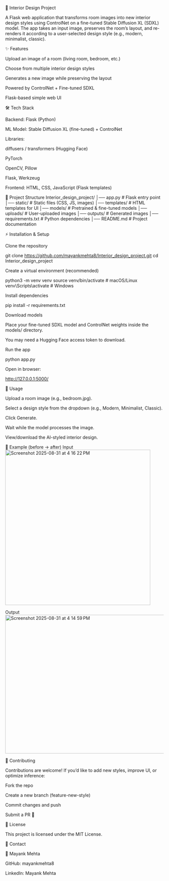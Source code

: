 🏡 Interior Design Project

A Flask web application that transforms room images into new interior design styles using ControlNet on a fine-tuned Stable Diffusion XL (SDXL) model.
The app takes an input image, preserves the room’s layout, and re-renders it according to a user-selected design style (e.g., modern, minimalist, classic).

✨ Features

Upload an image of a room (living room, bedroom, etc.)

Choose from multiple interior design styles

Generates a new image while preserving the layout

Powered by ControlNet + Fine-tuned SDXL

Flask-based simple web UI

🛠️ Tech Stack

Backend: Flask (Python)

ML Model: Stable Diffusion XL (fine-tuned) + ControlNet

Libraries:

diffusers / transformers (Hugging Face)

PyTorch

OpenCV, Pillow

Flask, Werkzeug

Frontend: HTML, CSS, JavaScript (Flask templates)

📂 Project Structure
Interior_design_project/
│── app.py                # Flask entry point
│── static/               # Static files (CSS, JS, images)
│── templates/            # HTML templates for UI
│── models/               # Pretrained & fine-tuned models
│── uploads/              # User-uploaded images
│── outputs/              # Generated images
│── requirements.txt      # Python dependencies
│── README.md             # Project documentation

⚡ Installation & Setup

Clone the repository

git clone https://github.com/mayankmehta8/Interior_design_project.git
cd Interior_design_project


Create a virtual environment (recommended)

python3 -m venv venv
source venv/bin/activate  # macOS/Linux
venv\Scripts\activate     # Windows


Install dependencies

pip install -r requirements.txt


Download models

Place your fine-tuned SDXL model and ControlNet weights inside the models/ directory.

You may need a Hugging Face access token to download.

Run the app

python app.py


Open in browser:

http://127.0.0.1:5000/

🎨 Usage

Upload a room image (e.g., bedroom.jpg).

Select a design style from the dropdown (e.g., Modern, Minimalist, Classic).

Click Generate.

Wait while the model processes the image.

View/download the AI-styled interior design.

📸 Example (before → after)
Input	
<img width="461" height="494" alt="Screenshot 2025-08-31 at 4 16 22 PM" src="https://github.com/user-attachments/assets/c944950d-d8f3-4fd2-9e3f-308a86607ff2" />

Output
<img width="543" height="441" alt="Screenshot 2025-08-31 at 4 14 59 PM" src="https://github.com/user-attachments/assets/934c9954-64fc-4f93-ae85-55cc6a3c6ee9" />
	
🤝 Contributing

Contributions are welcome!
If you’d like to add new styles, improve UI, or optimize inference:

Fork the repo

Create a new branch (feature-new-style)

Commit changes and push

Submit a PR 🚀

📜 License

This project is licensed under the MIT License.

📧 Contact

👤 Mayank Mehta

GitHub: mayankmehta8

LinkedIn: Mayank Mehta

